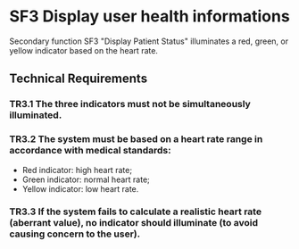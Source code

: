 # SF3 Display user health informations
Secondary function SF3 "Display Patient Status" illuminates a red, green, or yellow indicator based on the heart rate.

## Technical Requirements
### TR3.1 The three indicators must not be simultaneously illuminated.

### TR3.2 The system must be based on a heart rate range in accordance with medical standards:
- Red indicator: high heart rate;
- Green indicator: normal heart rate;
- Yellow indicator: low heart rate.

### TR3.3 If the system fails to calculate a realistic heart rate (aberrant value), no indicator should illuminate (to avoid causing concern to the user).
